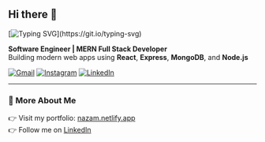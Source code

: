 ## Hi there 👋

[![Typing SVG](https://readme-typing-svg.demolab.com/?lines=This+is+Nazam+Shiraz!;)](https://git.io/typing-svg)

**Software Engineer | MERN Full Stack Developer**  
Building modern web apps using **React**, **Express**, **MongoDB**, and **Node.js**

[![Gmail](https://img.shields.io/badge/Gmail-D14836?style=flat&logo=gmail&logoColor=white)](mailto:nazamshiraz4@gmail.com)
[![Instagram](https://img.shields.io/badge/Instagram-E4405F?style=flat&logo=instagram&logoColor=white)](https://instagram.com/nazamshirxz)
[![LinkedIn](https://img.shields.io/badge/LinkedIn-0077B5?style=flat&logo=linkedin&logoColor=white)](https://www.linkedin.com/in/nazam-shiraz-76081425a/)

---

### 🔗 More About Me

👉 Visit my portfolio: [nazam.netlify.app](https://nazam.netlify.app/)  
👉 Follow me on [LinkedIn](https://www.linkedin.com/in/nazam-shiraz-76081425a/)


<!--
**nzmshrxz/nzmshrxz** is a ✨ _special_ ✨ repository because its `README.md` (this file) appears on your GitHub profile.

Here are some ideas to get you started:

- 🔭 I’m currently working on ...
- 🌱 I’m currently learning ...
- 👯 I’m looking to collaborate on ...
- 🤔 I’m looking for help with ...
- 💬 Ask me about ...
- 📫 How to reach me: ...
- 😄 Pronouns: ...
- ⚡ Fun fact: ...
-->
